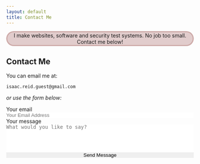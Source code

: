 ```yaml
---
layout: default
title: Contact Me
---
```


<p style="
    border: rgba(138, 58, 50, 0.24) solid;
    background-color: rgba(138, 50, 50, 0.24);
    text-align: center;
    border-radius: 20px;
    ">I make websites, software and security test systems. No job too small. Contact me below!</p>

## Contact Me

You can email me at:

`isaac.reid.guest@gmail.com`

*or use the form below:*

<div>
<form action="https://formspree.io/isaac.reid.guest@gmail.com" method="POST" class="form-stacked form-light">
    <input type="hidden" name="_next" value="https://ir-g.uk/m/email-thanks/">
    <label for="email">Your email</label>
    <input type="text" name="email" style="width: 100%; resize: none; border: none; padding: 0;" placeholder="Your Email Address">
    <br>
    <label for="content">Your message</label>
    <textarea type="text" name="content" style="width: 100%; resize: none; border: none; padding: 0;" rows="5" placeholder="What would you like to say?"></textarea>
    <br>
    <input type="submit" style="width: 100%; resize: none; border: none; padding: 0;" value="Send Message">
  </form>
</div>
